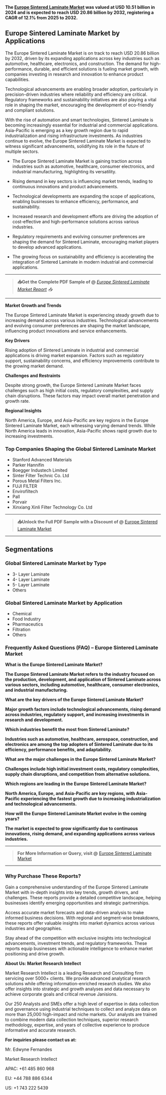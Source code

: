 <p><strong>The <a href="https://www.marketresearchintellect.com/download-sample/?rid=949373&amp;utm_source=Pulse-April-Europe&amp;utm_medium=852">Europe Sintered Laminate Market</a> was valued at USD 10.51 billion in 2024 and is expected to reach USD 20.86 billion by 2032, registering a CAGR of 12.1% from 2025 to 2032.</strong></p><h2>Europe Sintered Laminate Market by Applications&nbsp;</h2><p><p>The Europe Sintered Laminate Market is on track to reach USD 20.86 billion by 2032, driven by its expanding applications across key industries such as automotive, healthcare, electronics, and construction. The demand for high-performance, durable, and efficient solutions is fueling market growth, with companies investing in research and innovation to enhance product capabilities.</p><p>Technological advancements are enabling broader adoption, particularly in precision-driven industries where reliability and efficiency are critical. Regulatory frameworks and sustainability initiatives are also playing a vital role in shaping the market, encouraging the development of eco-friendly and compliant solutions.</p><p>With the rise of automation and smart technologies, Sintered Laminate is becoming increasingly essential for industrial and commercial applications. Asia-Pacific is emerging as a key growth region due to rapid industrialization and rising infrastructure investments. As industries continue to evolve, the Europe Sintered Laminate Market is expected to witness significant advancements, solidifying its role in the future of multiple sectors.</p></p><ul><li><p>The Europe Sintered Laminate Market is gaining traction across industries such as automotive, healthcare, consumer electronics, and industrial manufacturing, highlighting its versatility.</p></li><li><p>Rising demand in key sectors is influencing market trends, leading to continuous innovations and product advancements.</p></li><li><p>Technological developments are expanding the scope of applications, enabling businesses to enhance efficiency, performance, and sustainability.</p></li><li><p>Increased research and development efforts are driving the adoption of cost-effective and high-performance solutions across various industries.</p></li><li><p>Regulatory requirements and evolving consumer preferences are shaping the demand for Sintered Laminate, encouraging market players to develop advanced applications.</p></li><li><p>The growing focus on sustainability and efficiency is accelerating the integration of Sintered Laminate in modern industrial and commercial applications.</p></li></ul><hr /><blockquote><p><strong><span class="font-[700]">📥Get the Complete PDF Sample of @ </span></strong><em><span class="font-[700]"><a href="https://www.marketresearchintellect.com/download-sample/?rid=949373&amp;utm_source=Pulse-April-Europe&amp;utm_medium=852" target="_blank" data-tracking-control-name="article-ssr-frontend-pulse_little-text-block" data-tracking-will-navigate="" data-test-link="">Europe Sintered Laminate Market Report</a>&nbsp;📥</span></em></p></blockquote><hr /><p class="" data-start="77" data-end="360"><strong data-start="77" data-end="105">Market Growth and Trends</strong></p><p class="" data-start="77" data-end="360">The Europe Sintered Laminate Market is experiencing steady growth due to increasing demand across various industries. Technological advancements and evolving consumer preferences are shaping the market landscape, influencing product innovations and service enhancements.</p><p class="" data-start="362" data-end="606"><strong data-start="362" data-end="377">Key Drivers</strong></p><p class="" data-start="362" data-end="606">Rising adoption of Sintered Laminate in industrial and commercial applications is driving market expansion. Factors such as regulatory support, sustainability concerns, and efficiency improvements contribute to the growing market demand.</p><p class="" data-start="608" data-end="849"><strong data-start="608" data-end="637">Challenges and Restraints</strong></p><p class="" data-start="608" data-end="849">Despite strong growth, the Europe Sintered Laminate Market faces challenges such as high initial costs, regulatory complexities, and supply chain disruptions. These factors may impact overall market penetration and growth rate.</p><p class="" data-start="851" data-end="1095"><strong data-start="851" data-end="872">Regional Insights</strong></p><p class="" data-start="851" data-end="1095">North America, Europe, and Asia-Pacific are key regions in the Europe Sintered Laminate Market, each witnessing varying demand trends. While North America leads in innovation, Asia-Pacific shows rapid growth due to increasing investments.</p><p><h3>Top Companies Shaping the Global Sintered Laminate Market </h3><ul><li>Stanford Advanced Materials</li><li>Parker Hannifin</li><li>Boegger Industech Limited</li><li>Sinter Filter Technic Co. Ltd</li><li>Porous Metal Filters Inc.</li><li>FUJI FILTER</li><li>Envirofiltech</li><li>Pall</li><li>Porvair</li><li>Xinxiang Xinli Filter Technology Co. Ltd</li></ul></p><hr /><blockquote><p><strong>📥Unlock the Full PDF Sample with a Discount of @</strong> <a href="https://www.marketresearchintellect.com/ask-for-discount/?rid=949373&amp;utm_source=Pulse-April-Europe&amp;utm_medium=852">Europe Sintered Laminate Market</a></p></blockquote><hr /><p><h2>Segmentations</h2><h3>Global Sintered Laminate Market by Type</h3><ul><li>3- Layer Laminate</li><li>4- Layer Laminate</li><li>5- Layer Laminate</li><li>Others</li></ul><h3>Global Sintered Laminate Market by Application</h3><ul><li>Chemical</li><li>Food Industry</li><li>Pharmaceutics</li><li>Filtration</li><li>Others</li></ul></p><h3><strong>Frequently Asked Questions (FAQ) &ndash; Europe Sintered Laminate Market</strong></h3><p><strong>What is the Europe Sintered Laminate Market?</strong></p><p><strong>The Europe Sintered Laminate Market refers to the industry focused on the production, development, and application of Sintered Laminate across various sectors, including automotive, healthcare, consumer electronics, and industrial manufacturing.</strong></p><p><strong>What are the key drivers of the Europe Sintered Laminate Market?</strong></p><p><strong>Major growth factors include technological advancements, rising demand across industries, regulatory support, and increasing investments in research and development.</strong></p><p><strong>Which industries benefit the most from Sintered Laminate?</strong></p><p><strong>Industries such as automotive, healthcare, aerospace, construction, and electronics are among the top adopters of Sintered Laminate due to its efficiency, performance benefits, and adaptability.</strong></p><p><strong>What are the major challenges in the Europe Sintered Laminate Market?</strong></p><p><strong>Challenges include high initial investment costs, regulatory complexities, supply chain disruptions, and competition from alternative solutions.</strong></p><p><strong>Which regions are leading in the Europe Sintered Laminate Market?</strong></p><p><strong>North America, Europe, and Asia-Pacific are key regions, with Asia-Pacific experiencing the fastest growth due to increasing industrialization and technological advancements.</strong></p><p><strong>How will the Europe Sintered Laminate Market evolve in the coming years?</strong></p><p><strong>The market is expected to grow significantly due to continuous innovations, rising demand, and expanding applications across various industries.</strong></p><hr /><blockquote><p><span class="font-[700]"><strong>For More Information or Query, visit&nbsp;@</strong>&nbsp;</span><span class="font-[700]"><a href="https://www.marketresearchintellect.com/product/global-sintered-laminate-market/?utm_source=Linkedin&utm_medium=852" target="_blank" data-tracking-control-name="article-ssr-frontend-pulse_little-text-block" data-tracking-will-navigate="" data-test-link="">Europe Sintered Laminate Market</a></span></p></blockquote><hr /><h3><strong data-start="0" data-end="31">Why Purchase These Reports?</strong></h3><p class="" data-start="35" data-end="297">Gain a comprehensive understanding of the Europe Sintered Laminate Market with in-depth insights into key trends, growth drivers, and challenges. These reports provide a detailed competitive landscape, helping businesses identify emerging opportunities and strategic partnerships.</p><p class="" data-start="299" data-end="540">Access accurate market forecasts and data-driven analysis to make informed business decisions. With regional and segment-wise breakdowns, these reports offer valuable insights into market dynamics across various industries and geographies.</p><p class="" data-start="542" data-end="784">Stay ahead of the competition with exclusive insights into technological advancements, investment trends, and regulatory frameworks. These reports equip businesses with actionable intelligence to enhance market positioning and drive growth.</p><p><strong><span class="font-[700]">About Us: Market Research Intellect</span></strong></p><p><span class="">Market Research Intellect is a leading Research and Consulting firm servicing over 5000+ clients. We provide advanced analytical research solutions while offering information-enriched research studies.&nbsp;</span>We also offer insights into strategic and growth analyses and data necessary to achieve corporate goals and critical revenue Janisions.</p><p><span class="">Our 250 Analysts and SMEs offer a high level of expertise in data collection and governance using industrial techniques to collect and analyze data on more than 25,000 high-impact and niche markets. Our analysts are trained to combine modern data collection techniques, superior research methodology, expertise, and years of collective experience to produce informative and accurate research.</span></p><p><strong>For inquiries please contact us at:</strong></p><p>Mr. Edwyne Fernandes</p><p>Market Research Intellect</p><p>APAC: +61 485 860 968</p><p>EU: +44 788 886 6344</p><p>US: +1 743 222 5439</p>